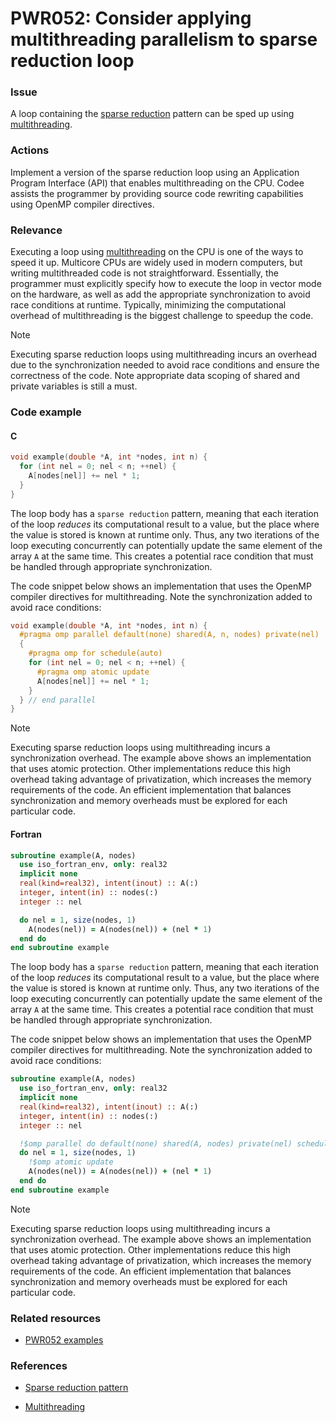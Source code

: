 # PWR052: Consider applying multithreading parallelism to sparse reduction loop

### Issue

A loop containing the
[sparse reduction](../../Glossary/Patterns-for-performance-optimization/Sparse-reduction.md)
pattern can be sped up using [multithreading](../../Glossary/Multithreading.md).

### Actions

Implement a version of the sparse reduction loop using an Application Program
Interface (API) that enables multithreading on the CPU. Codee assists the
programmer by providing source code rewriting capabilities using OpenMP compiler
directives.

### Relevance

Executing a loop using [multithreading](../../Glossary/Multithreading.md) on the CPU
is one of the ways to speed it up. Multicore CPUs are widely used in modern
computers, but writing multithreaded code is not straightforward. Essentially,
the programmer must explicitly specify how to execute the loop in vector mode on
the hardware, as well as add the appropriate synchronization to avoid race
conditions at runtime. Typically, minimizing the computational overhead of
multithreading is the biggest challenge to speedup the code.

> [!NOTE]
> Executing sparse reduction loops using multithreading incurs an overhead due to
> the synchronization needed to avoid race conditions and ensure the correctness
> of the code. Note appropriate data scoping of shared and private variables is
> still a must.

### Code example

#### C

```c
void example(double *A, int *nodes, int n) {
  for (int nel = 0; nel < n; ++nel) {
    A[nodes[nel]] += nel * 1;
  }
}
```

The loop body has a `sparse reduction` pattern, meaning that each iteration of
the loop *reduces* its computational result to a value, but the place where the
value is stored is known at runtime only. Thus, any two iterations of the loop
executing concurrently can potentially update the same element of the array `A`
at the same time. This creates a potential race condition that must be handled
through appropriate synchronization.

The code snippet below shows an implementation that uses the OpenMP compiler
directives for multithreading. Note the synchronization added to avoid race
conditions:

```c
void example(double *A, int *nodes, int n) {
  #pragma omp parallel default(none) shared(A, n, nodes) private(nel)
  {
    #pragma omp for schedule(auto)
    for (int nel = 0; nel < n; ++nel) {
      #pragma omp atomic update
      A[nodes[nel]] += nel * 1;
    }
  } // end parallel
}
```

> [!NOTE]
> Executing sparse reduction loops using multithreading incurs a synchronization
> overhead. The example above shows an implementation that uses atomic
> protection. Other implementations reduce this high overhead taking advantage of
> privatization, which increases the memory requirements of the code. An
> efficient implementation that balances synchronization and memory overheads
> must be explored for each particular code.

#### Fortran

```fortran
subroutine example(A, nodes)
  use iso_fortran_env, only: real32
  implicit none
  real(kind=real32), intent(inout) :: A(:)
  integer, intent(in) :: nodes(:)
  integer :: nel

  do nel = 1, size(nodes, 1)
    A(nodes(nel)) = A(nodes(nel)) + (nel * 1)
  end do
end subroutine example
```

The loop body has a `sparse reduction` pattern, meaning that each iteration of
the loop *reduces* its computational result to a value, but the place where the
value is stored is known at runtime only. Thus, any two iterations of the loop
executing concurrently can potentially update the same element of the array `A`
at the same time. This creates a potential race condition that must be handled
through appropriate synchronization.

The code snippet below shows an implementation that uses the OpenMP compiler
directives for multithreading. Note the synchronization added to avoid race
conditions:

```fortran
subroutine example(A, nodes)
  use iso_fortran_env, only: real32
  implicit none
  real(kind=real32), intent(inout) :: A(:)
  integer, intent(in) :: nodes(:)
  integer :: nel

  !$omp parallel do default(none) shared(A, nodes) private(nel) schedule(auto)
  do nel = 1, size(nodes, 1)
    !$omp atomic update
    A(nodes(nel)) = A(nodes(nel)) + (nel * 1)
  end do
end subroutine example
```

> [!NOTE]
> Executing sparse reduction loops using multithreading incurs a synchronization
> overhead. The example above shows an implementation that uses atomic
> protection. Other implementations reduce this high overhead taking advantage
> of privatization, which increases the memory requirements of the code. An
> efficient implementation that balances synchronization and memory overheads
> must be explored for each particular code.

### Related resources

* [PWR052 examples](https://github.com/codee-com/open-catalog/tree/main/Checks/PWR052/)

### References

* [Sparse reduction pattern](../../Glossary/Patterns-for-performance-optimization/Sparse-reduction.md)

* [Multithreading](../../Glossary/Multithreading.md)
